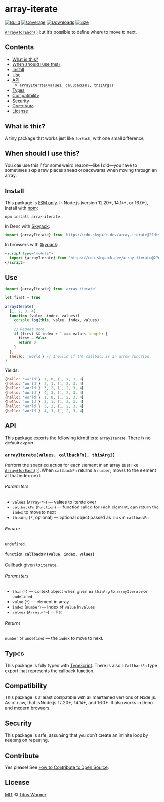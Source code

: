 # array-iterate

[![Build][build-badge]][build]
[![Coverage][coverage-badge]][coverage]
[![Downloads][downloads-badge]][downloads]
[![Size][size-badge]][size]

[`Array#forEach()`][foreach] but it’s possible to define where to move to next.

## Contents

*   [What is this?](#what-is-this)
*   [When should I use this?](#when-should-i-use-this)
*   [Install](#install)
*   [Use](#use)
*   [API](#api)
    *   [`arrayIterate(values, callbackFn[, thisArg])`](#arrayiteratevalues-callbackfn-thisarg)
*   [Types](#types)
*   [Compatibility](#compatibility)
*   [Security](#security)
*   [Contribute](#contribute)
*   [License](#license)

## What is this?

A tiny package that works just like `forEach`, with one small difference.

## When should I use this?

You can use this if for some weird reason—like I did—you have to sometimes
skip a few places ahead or backwards when moving through an array.

## Install

This package is [ESM only][esm].
In Node.js (version 12.20+, 14.14+, or 16.0+), install with [npm][]:

```sh
npm install array-iterate
```

In Deno with [Skypack][]:

```js
import {arrayIterate} from 'https://cdn.skypack.dev/array-iterate@2?dts'
```

In browsers with [Skypack][]:

```html
<script type="module">
  import {arrayIterate} from 'https://cdn.skypack.dev/array-iterate@2?min'
</script>
```

## Use

```js
import {arrayIterate} from 'array-iterate'

let first = true

arrayIterate(
  [1, 2, 3, 4],
  function (value, index, values){
    console.log(this, value, index, values)

    // Repeat once.
    if (first && index + 1 === values.length) {
      first = false
      return 0
    }
  },
  {hello: 'world'} // Invalid if the callback is an arrow function
)
```

Yields:

```js
{hello: 'world'}, 1, 0, [1, 2, 3, 4]
{hello: 'world'}, 2, 1, [1, 2, 3, 4]
{hello: 'world'}, 3, 2, [1, 2, 3, 4]
{hello: 'world'}, 4, 3, [1, 2, 3, 4]
{hello: 'world'}, 1, 0, [1, 2, 3, 4]
{hello: 'world'}, 2, 1, [1, 2, 3, 4]
{hello: 'world'}, 3, 2, [1, 2, 3, 4]
{hello: 'world'}, 4, 3, [1, 2, 3, 4]
```

## API

This package exports the following identifiers: `arrayIterate`.
There is no default export.

### `arrayIterate(values, callbackFn[, thisArg])`

Perform the specified action for each element in an array (just like
[`Array#forEach()`][foreach]).
When `callbackFn` returns a `number`, moves to the element at that index
next.

###### Parameters

*   `values` (`Array<*>`)
    — values to iterate over
*   `callbackFn` (`Function`)
    — function called for each element, can return the `index` to move to next
*   `thisArg` (`*`, optional)
    — optional object passed as `this` in `callbackFn`

###### Returns

`undefined`.

#### `function callbackFn(value, index, values)`

Callback given to `iterate`.

###### Parameters

*   `this` (`*`)
    — context object when given as `thisArg` to `arrayIterate` or `undefined`
*   `value` (`*`)
    — element in array
*   `index` (`number`)
    — index of `value` in `values`
*   `values` (`Array.<*>`)
    — list

###### Returns

`number` or `undefined` — the `index` to move to next.

## Types

This package is fully typed with [TypeScript][].
There is also a `CallbackFn` type export that represents the callback function.

## Compatibility

This package is at least compatible with all maintained versions of Node.js.
As of now, that is Node.js 12.20+, 14.14+, and 16.0+.
It also works in Deno and modern browsers.

## Security

This package is safe, assuming that you don’t create an infinite loop
by keeping on repeating.

## Contribute

Yes please!
See [How to Contribute to Open Source][contribute].

## License

[MIT][license] © [Titus Wormer][author]

<!-- Definitions -->

[build-badge]: https://github.com/wooorm/array-iterate/workflows/main/badge.svg

[build]: https://github.com/wooorm/array-iterate/actions

[coverage-badge]: https://img.shields.io/codecov/c/github/wooorm/array-iterate.svg

[coverage]: https://codecov.io/github/wooorm/array-iterate

[downloads-badge]: https://img.shields.io/npm/dm/array-iterate.svg

[downloads]: https://www.npmjs.com/package/array-iterate

[size-badge]: https://img.shields.io/bundlephobia/minzip/array-iterate.svg

[size]: https://bundlephobia.com/result?p=array-iterate

[npm]: https://docs.npmjs.com/cli/install

[skypack]: https://www.skypack.dev

[license]: license

[author]: https://wooorm.com

[esm]: https://gist.github.com/sindresorhus/a39789f98801d908bbc7ff3ecc99d99c

[typescript]: https://www.typescriptlang.org

[contribute]: https://opensource.guide/how-to-contribute/

[foreach]: https://developer.mozilla.org/en-US/docs/Web/JavaScript/Reference/Global_Objects/Array/forEach
